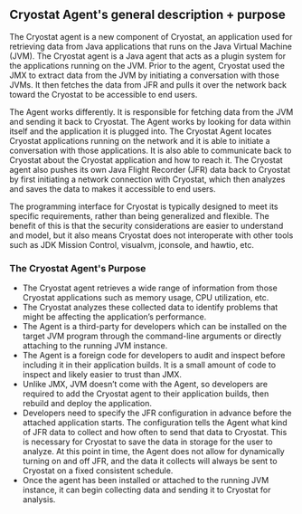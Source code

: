 ## Cryostat Agent's general description + purpose

The Cryostat agent is a new component of Cryostat, an application used for retrieving data from Java applications that runs on the Java Virtual Machine (JVM). The Cryostat agent is a Java agent that acts as a plugin system for the applications running on the JVM. Prior to the agent, Cryostat used the JMX to extract data from the JVM by initiating a conversation with those JVMs. It then fetches the data from JFR and pulls it over the network back toward the Cryostat to be accessible to end users.

The Agent works differently. It is responsible for fetching data from the JVM and sending it back to Cryostat. The Agent works by looking for data within itself and the application it is plugged into. The Cryostat Agent locates Cryostat applications running on the network and it is able to initiate a conversation with those applications. It is also able to communicate back to Cryostat about the Cryostat application and how to reach it. The Cryostat agent also pushes its own Java Flight Recorder (JFR) data back to Cryostat by first initiating a network connection with Cryostat, which then analyzes and saves the data to makes it accessible to end users.   

The programming interface for Cryostat is typically designed to meet its specific requirements, rather than being generalized and flexible. The benefit of this is that the security considerations are easier to understand and model, but it also means Cryostat does not interoperate with other tools such as JDK Mission Control, visualvm, jconsole, and hawtio, etc. 

### The Cryostat Agent's Purpose

* The Cryostat agent retrieves a wide range of information from those Cryostat applications such as memory usage, CPU utilization, etc. 
* The Cryostat analyzes these collected data to identify problems that might be affecting the application’s performance.
* The Agent is a third-party for developers which can be installed on the target JVM program through the command-line arguments or directly attaching to the running JVM instance.
* The Agent is a foreign code for developers to audit and inspect before including it in their application builds. It is a small amount of code to inspect and likely easier to trust than JMX.
* Unlike JMX, JVM doesn’t come with the Agent, so developers are required to add the Cryostat agent to their application builds, then rebuild and deploy the application. 
* Developers need to specify the JFR configuration in advance before the attached application starts. The configuration tells the Agent what kind of JFR data to collect and how often to send that data to Cryostat. This is necessary for Cryostat to save the data in storage for the user to analyze. At this point in time, the Agent does not allow for dynamically turning on and off JFR, and the data it collects will always be sent to Cryostat on a fixed consistent schedule.
* Once the agent has been installed or attached to the running JVM instance, it can begin collecting data and sending it to Cryostat for analysis. 
